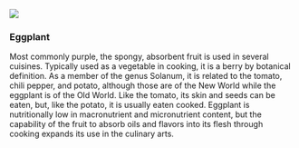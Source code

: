 <a href="https://juncture-digital.org"><img src="https://juncture-digital.org/images/ve-button.png"></a>

<param ve-config
       title="Eggplant"
       author="Sheila Scoville"
       banner="https://upload.wikimedia.org/wikipedia/commons/5/55/Leiden_University_Library_-_Seikei_Zusetsu_vol._26%2C_page_027_-_%E6%B8%A4%E6%B5%B7%E8%8C%84%2C_%E6%B0%B4%E8%8C%84_-_Solanum_melongena_L._-_%E8%8C%84%E5%AD%90_-_idem%2C_1804.jpg"
       layout="vertical">

                   
### Eggplant
Most commonly purple, the spongy, absorbent fruit is used in several cuisines. Typically used as a vegetable in cooking, it is a berry by botanical definition. As a member of the genus Solanum, it is related to the tomato, chili pepper, and potato, although those are of the New World while the eggplant is of the Old World. Like the tomato, its skin and seeds can be eaten, but, like the potato, it is usually eaten cooked. Eggplant is nutritionally low in macronutrient and micronutrient content, but the capability of the fruit to absorb oils and flavors into its flesh through cooking expands its use in the culinary arts.
<param ve entity EID="Q7540">
<param ve-image
       url="https://upload.wikimedia.org/wikipedia/commons/f/f0/Twemoji_1f346.svg"
       label="eggplant emoji"
       description="The eggplant emoji as it appears on Twitter"
       license="CC BY-SA 4.0"
       fit="cover">

                  
                   
